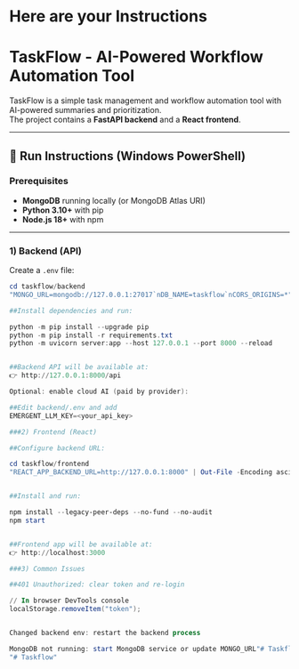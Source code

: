 # Here are your Instructions
# TaskFlow - AI-Powered Workflow Automation Tool

TaskFlow is a simple task management and workflow automation tool with AI-powered summaries and prioritization.  
The project contains a **FastAPI backend** and a **React frontend**.

---

## 🚀 Run Instructions (Windows PowerShell)

### Prerequisites

- **MongoDB** running locally (or MongoDB Atlas URI)
- **Python 3.10+** with pip
- **Node.js 18+** with npm

---

### 1) Backend (API)

Create a `.env` file:

```powershell
cd taskflow/backend
"MONGO_URL=mongodb://127.0.0.1:27017`nDB_NAME=taskflow`nCORS_ORIGINS=*" | Out-File -Encoding ascii .env -Force

##Install dependencies and run:

python -m pip install --upgrade pip
python -m pip install -r requirements.txt
python -m uvicorn server:app --host 127.0.0.1 --port 8000 --reload


##Backend API will be available at:
👉 http://127.0.0.1:8000/api

Optional: enable cloud AI (paid by provider):

##Edit backend/.env and add
EMERGENT_LLM_KEY=<your_api_key>

###2) Frontend (React)

##Configure backend URL:

cd taskflow/frontend
"REACT_APP_BACKEND_URL=http://127.0.0.1:8000" | Out-File -Encoding ascii .env -Force


##Install and run:

npm install --legacy-peer-deps --no-fund --no-audit
npm start


##Frontend app will be available at:
👉 http://localhost:3000

###3) Common Issues

##401 Unauthorized: clear token and re-login

// In browser DevTools console
localStorage.removeItem("token");


Changed backend env: restart the backend process

MongoDB not running: start MongoDB service or update MONGO_URL"# Taskflow" 
"# Taskflow" 
